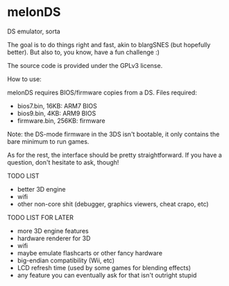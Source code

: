 # melonDS
DS emulator, sorta


The goal is to do things right and fast, akin to blargSNES (but hopefully better). But also to, you know, have a fun challenge :)


The source code is provided under the GPLv3 license.


How to use:

melonDS requires BIOS/firmware copies from a DS. Files required:
 * bios7.bin, 16KB: ARM7 BIOS
 * bios9.bin, 4KB: ARM9 BIOS
 * firmware.bin, 256KB: firmware
 
Note: the DS-mode firmware in the 3DS isn't bootable, it only contains the bare minimum to run games.

As for the rest, the interface should be pretty straightforward. If you have a question, don't hesitate to ask, though!



TODO LIST

 * better 3D engine
 * wifi
 * other non-core shit (debugger, graphics viewers, cheat crapo, etc)

 
TODO LIST FOR LATER

 * more 3D engine features
 * hardware renderer for 3D
 * wifi
 * maybe emulate flashcarts or other fancy hardware
 * big-endian compatibility (Wii, etc)
 * LCD refresh time (used by some games for blending effects)
 * any feature you can eventually ask for that isn't outright stupid
